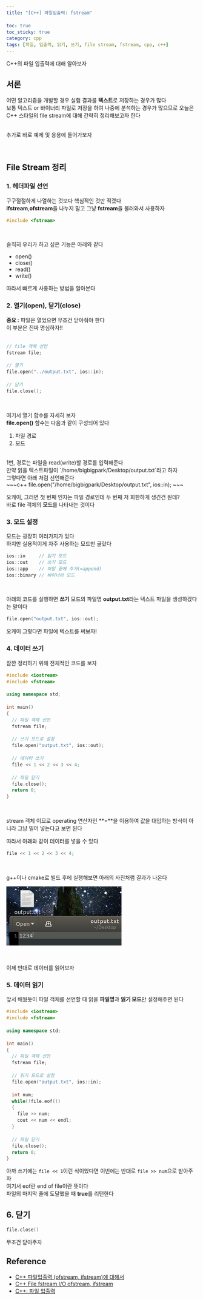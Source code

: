 ```yaml
---
title: "[C++] 파일입출력: fstream"

toc: true
toc_sticky: true
category: cpp
tags: [파일, 입출력, 읽기, 쓰기, file stream, fstream, cpp, c++]
---
```


C++의 파일 입출력에 대해 알아보자 <br/>

## 서론

어떤 알고리즘을 개발할 경우 실험 결과를 **텍스트**로 저장하는 경우가 많다 <br/>
보통 텍스트 or 바이너리 파일로 저장을 하여 나중에 분석하는 경우가 많으므로 오늘은 C++ 스타일의 file stream에 대해 간략히 정리해보고자 한다 <br/> <br/>

추가로 바로 예제 및 응용에 들어가보자


<br/>

## File Stream 정리

### 1. 헤더파일 선언

구구절절하게 나열하는 것보다 핵심적인 것만 적겠다 <br/>
**ifstream**,**ofstream**을 나누지 말고 그냥 **fstream**을 불러와서 사용하자 <br/>

~~~c++
#include <fstream>
~~~

<br/>

솔직히 우리가 하고 싶은 기능은 아래와 같다 <br/>
* open()
* close()
* read()
* write()

따라서 빠르게 사용하는 방법을 알아본다 <br/>

### 2. 열기(open), 닫기(close)

**중요 :** 파일은 열었으면 무조건 닫아줘야 한다 <br/>
이 부분은 진짜 명심하자!! <br/><br/>

~~~c++
// file 객체 선언
fstream file;

// 열기
file.open("../output.txt", ios::in);

// 닫기
file.close();
~~~
<br/>

여기서 열기 함수를 자세히 보자 <br/>
**file.open()** 함수는 다음과 같이 구성되어 있다 <br/>
1. 파일 경로
2. 모드

<br/>
1번, 경로는 파일을 read(write)할 경로를 입력해준다 <br/>
만약 읽을 텍스트파일이 `/home/bigbigpark/Desktop/output.txt`라고 하자 <br/>
그렇다면 아래 처럼 선언해준다 <br/>
~~~c++
file.open("/home/bigbigpark/Desktop/output.txt", ios::in);
~~~

<br/>

오케이, 그러면 첫 번째 인자는 파일 경로인데 두 번째 저 희한하게 생긴건 뭔데? <br/>
바로 file 객체의 **모드**를 나타내는 것이다 <br/>

### 3. 모드 설정

모드는 굉장히 여러가지가 있다 <br/>
하지만 실용적이게 자주 사용하는 모드만 골랐다 <br/>
~~~c++
ios::in     // 읽기 모드
ios::out    // 쓰기 모드
ios::app    // 파일 끝에 추가(=append)
ios::binary // 바이너리 모드
~~~

<br/>

아래의 코드를 실행하면 **쓰기** 모드의 파일명 **output.txt**라는 텍스트 파일을 생성하겠다는 말이다<br/>

~~~c++
file.open("output.txt", ios::out);
~~~

오케이 그렇다면 파일에 텍스트를 써보자! <br/>

### 4. 데이터 쓰기

잠깐 정리하기 위해 전체적인 코드를 보자 <br/>

~~~c++
#include <iostream>
#include <fstream>

using namespace std;

int main()
{
  // 파일 객체 선언
  fstream file;

  // 쓰기 모드로 설정
  file.open("output.txt", ios::out);

  // 데이터 쓰기
  file << 1 << 2 << 3 << 4;

  // 파일 닫기
  file.close();
  return 0;
}
~~~

<br/>

stream 객체 이므로 operating 연산자인 **=**을 이용하여 값을 대입하는 방식이 아니라 그냥 밀어 넣는다고 보면 된다 <br/>

따라서 아래와 같이 데이터를 넣을 수 있다 <br/>

~~~c++
file << 1 << 2 << 3 << 4;
~~~

<br/>

g++이나 cmake로 빌드 후에 실행해보면 아래의 사진처럼 결과가 나온다 <br/>

![](/assets/img/cpp/2022-04-07/01.png)

<br/>

이제 반대로 데이터를 읽어보자 <br/>

### 5. 데이터 읽기

앞서 배웠듯이 파일 객체를 선언할 때 읽을 **파일명**과 **읽기 모드**만 설정해주면 된다<br/>

~~~c++
#include <iostream>
#include <fstream>

using namespace std;

int main()
{
  // 파일 객체 선언
  fstream file;

  // 읽기 모드로 설정
  file.open("output.txt", ios::in);

  int num;
  while(!file.eof())
  {
    file >> num;
    cout << num << endl;
  }

  // 파일 닫기
  file.close();
  return 0;
}
~~~

아까 쓰기에는 `file << 1`이런 식이었다면 이번에는 반대로 `file >> num`으로 받아주자 <br/>
여기서 eof란 end of file이란 뜻이다 <br/>
파일의 마지막 줄에 도달했을 때 **true**를 리턴한다 <br/>

## 6. 닫기
~~~c++
file.close()
~~~

무조건 닫아주자 <br/>


## Reference
- [C++ 파일입출력 (ofstream, ifstream)에 대해서](https://blockdmask.tistory.com/322)
- [C++ File fstream I/O ofstream, ifstream](https://0-sunny.tistory.com/60)
- [C++: 파일 입출력](https://m.blog.naver.com/PostView.naver?isHttpsRedirect=true&blogId=jodi999&logNo=221051811891)